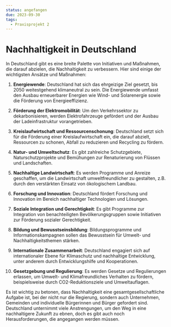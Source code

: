 ```yaml
---
status: angefangen
due: 2023-09-30
tags:
  - Praxisprojekt 2
---
```

# Nachhaltigkeit in Deutschland

In Deutschland gibt es eine breite Palette von Initiativen und Maßnahmen, die darauf abzielen, die Nachhaltigkeit zu verbessern. Hier sind einige der wichtigsten Ansätze und Maßnahmen:

1. **Energiewende**: Deutschland hat sich das ehrgeizige Ziel gesetzt, bis 2050 weitestgehend klimaneutral zu sein. Die Energiewende umfasst den Ausbau erneuerbarer Energien wie Wind- und Solarenergie sowie die Förderung von Energieeffizienz.

2. **Förderung der Elektromobilität**: Um den Verkehrssektor zu dekarbonisieren, werden Elektrofahrzeuge gefördert und der Ausbau der Ladeinfrastruktur vorangetrieben.

3. **Kreislaufwirtschaft und Ressourcenschonung**: Deutschland setzt sich für die Förderung einer Kreislaufwirtschaft ein, die darauf abzielt, Ressourcen zu schonen, Abfall zu reduzieren und Recycling zu fördern.

4. **Natur- und Umweltschutz**: Es gibt zahlreiche Schutzgebiete, Naturschutzprojekte und Bemühungen zur Renaturierung von Flüssen und Landschaften.

5. **Nachhaltige Landwirtschaft**: Es werden Programme und Anreize geschaffen, um die Landwirtschaft umweltfreundlicher zu gestalten, z.B. durch den verstärkten Einsatz von ökologischem Landbau.

6. **Forschung und Innovation**: Deutschland fördert Forschung und Innovation im Bereich nachhaltiger Technologien und Lösungen.

7. **Soziale Integration und Gerechtigkeit**: Es gibt Programme zur Integration von benachteiligten Bevölkerungsgruppen sowie Initiativen zur Förderung sozialer Gerechtigkeit.

8. **Bildung und Bewusstseinsbildung**: Bildungsprogramme und Informationskampagnen sollen das Bewusstsein für Umwelt- und Nachhaltigkeitsthemen stärken.

9. **Internationale Zusammenarbeit**: Deutschland engagiert sich auf internationaler Ebene für Klimaschutz und nachhaltige Entwicklung, unter anderem durch Entwicklungshilfe und Kooperationen.

10. **Gesetzgebung und Regulierung**: Es werden Gesetze und Regulierungen erlassen, um Umwelt- und Klimafreundliches Verhalten zu fördern, beispielsweise durch CO2-Reduktionsziele und Umweltauflagen.

Es ist wichtig zu betonen, dass Nachhaltigkeit eine gesamtgesellschaftliche Aufgabe ist, bei der nicht nur die Regierung, sondern auch Unternehmen, Gemeinden und individuelle Bürgerinnen und Bürger gefordert sind. Deutschland unternimmt viele Anstrengungen, um den Weg in eine nachhaltigere Zukunft zu ebnen, doch es gibt auch noch Herausforderungen, die angegangen werden müssen.
